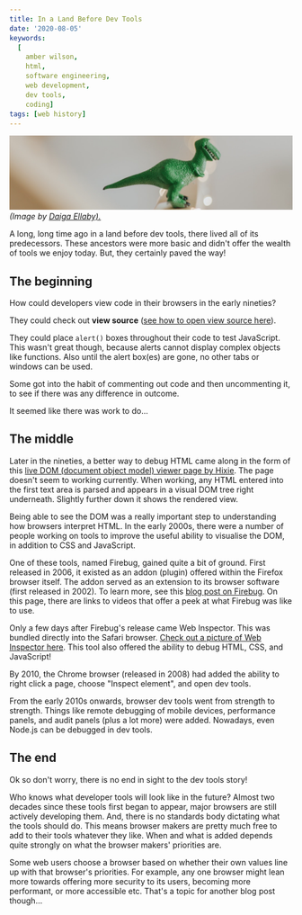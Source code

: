 ```yaml
---
title: In a Land Before Dev Tools
date: '2020-08-05'
keywords:
  [
    amber wilson,
    html,
    software engineering,
    web development,
    dev tools,
    coding]
tags: [web history]
---
```


<span class="blog-image">
<img src="img/dinosaur.jpg" alt="Toy dinosaur from toy story by Daiga Ellaby">
<em class="image-caption">(Image by <a href="https://unsplash.com/@daiga_ellaby">Daiga Ellaby).</a></em>
</span>

A long, long time ago in a land before dev tools, there lived all of its predecessors. These ancestors were more basic and didn't offer the wealth of tools we enjoy today. But, they certainly paved the way!

## The beginning

How could developers view code in their browsers in the early nineties? 

They could check out **view source** ([see how to open view source here](https://www.computerhope.com/issues/ch000746.htm)). 

They could place `alert()` boxes throughout their code to test JavaScript. This wasn't great though, because alerts cannot display complex objects like functions. Also until the alert box(es) are gone, no other tabs or windows can be used.

Some got into the habit of commenting out code and then uncommenting it, to see if there was any difference in outcome. 

It seemed like there was work to do...

## The middle

Later in the nineties, a better way to debug HTML came along in the form of this [live DOM (document object model) viewer page by Hixie](https://software.hixie.ch/utilities/js/live-dom-viewer.xml/). The page doesn't seem to working currently. When working, any HTML entered into the first text area is parsed and appears in a visual DOM tree right underneath. Slightly further down it shows the rendered view.

Being able to see the DOM was a really important step to understanding how browsers interpret HTML. In the early 2000s, there were a number of people working on tools to improve the useful ability to visualise the DOM, in addition to CSS and JavaScript. 

One of these tools, named Firebug, gained quite a bit of ground. First released in 2006, it existed as an addon (plugin) offered within the Firefox browser itself. The addon served as an extension to its browser software (first released in 2002). To learn more, see this [blog post on Firebug](https://hacks.mozilla.org/2017/10/saying-goodbye-to-firebug/). On this page, there are links to videos that offer a peek at what Firebug was like to use. 

Only a few days after Firebug's release came Web Inspector. This was bundled directly into the Safari browser. [Check out a picture of Web Inspector here](https://webkit.org/blog-files/inspector-elements-panel.png). This tool also offered the ability to debug HTML, CSS, and JavaScript!

By 2010, the Chrome browser (released in 2008) had added the ability to right click a page, choose "Inspect element", and open dev tools. 

From the early 2010s onwards, browser dev tools went from strength to strength. Things like remote debugging of mobile devices, performance panels, and audit panels (plus a lot more) were added. Nowadays, even Node.js can be debugged in dev tools.

## The end

Ok so don't worry, there is no end in sight to the dev tools story! 

Who knows what developer tools will look like in the future? Almost two decades since these tools first began to appear, major browsers are still actively developing them. And, there is no standards body dictating what the tools should do. This means browser makers are pretty much free to add to their tools whatever they like. When and what is added depends quite strongly on what the browser makers' priorities are. 

Some web users choose a browser based on whether their own values line up with that browser's priorities. For example, any one browser might lean more towards offering more security to its users, becoming more performant, or more accessible etc. That's a topic for another blog post though…